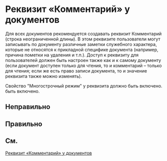 # Реквизит «Комментарий» у документов

Для всех документов рекомендуется создавать реквизит Комментарий
(строка неограниченной длины). В этом реквизите пользователи могут
записывать по документу различные заметки служебного характера, которые
не относятся к прикладной специфике документа (например, причина пометки
на удаления и т.п.). Доступ к реквизиту для пользователей должен быть
настроен также как и к самому документу (если документ доступен только
для чтения, то и комментарий – только для чтения; если же есть право
записи документа, то и значение реквизита также можно изменять).

Свойство "Многострочный режим" у реквизита должно быть включено.
быть включено.

## Неправильно

## Правильно

## См.

[Реквизит «Комментарий» у документов](https://its.1c.ru/db/v8std#content:531:hdoc:1)